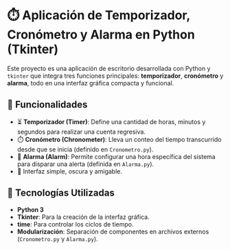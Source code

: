 # ⏱️ Aplicación de Temporizador, Cronómetro y Alarma en Python (Tkinter)

Este proyecto es una aplicación de escritorio desarrollada con Python y `tkinter` que integra tres funciones principales: **temporizador**, **cronómetro** y **alarma**, todo en una interfaz gráfica compacta y funcional.

## 🚀 Funcionalidades

- ⏳ **Temporizador (Timer)**: Define una cantidad de horas, minutos y segundos para realizar una cuenta regresiva.
- ⏱️ **Cronómetro (Chronometer)**: Lleva un conteo del tiempo transcurrido desde que se inicia (definido en `Cronometro.py`).
- 🔔 **Alarma (Alarm)**: Permite configurar una hora específica del sistema para disparar una alerta (definida en `Alarma.py`).
- 🎨 Interfaz simple, oscura y amigable.

## 🧱 Tecnologías Utilizadas

- **Python 3**
- **Tkinter**: Para la creación de la interfaz gráfica.
- **time**: Para controlar los ciclos de tiempo.
- **Modularización**: Separación de componentes en archivos externos (`Cronometro.py` y `Alarma.py`).


